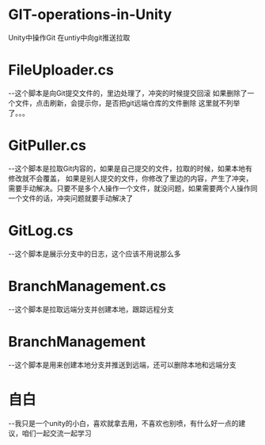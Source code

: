 # GIT-operations-in-Unity
Unity中操作Git
在untiy中向git推送拉取
# FileUploader.cs   
--这个脚本是向Git提交文件的，里边处理了，冲突的时候提交回滚
如果删除了一个文件，点击刷新，会提示你，是否把git远端仓库的文件删除
这里就不列举了。。。
# GitPuller.cs
--这个脚本是拉取Git内容的，如果是自己提交的文件，拉取的时候，如果本地有修改就不会覆盖，
如果是别人提交的文件，你修改了里边的内容，产生了冲突，需要手动解决。只要不是多个人操作一个文件，就没问题，如果需要两个人操作同一个文件的话，冲突问题就要手动解决了
# GitLog.cs
--这个脚本是展示分支中的日志，这个应该不用说那么多
# BranchManagement.cs
--这个脚本是拉取远端分支并创建本地，跟踪远程分支
# BranchManagement
--这个脚本是用来创建本地分支并推送到远端，还可以删除本地和远端分支

# 自白
--我只是一个unity的小白，喜欢就拿去用，不喜欢也别喷，有什么好一点的建议，咱们一起交流一起学习
